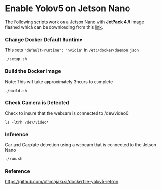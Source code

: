 # Enable Yolov5 on Jetson Nano

The Following scripts work on a Jetson Nano with **JetPack 4.5** image flashed which can be downloading from this [link](https://developer.nvidia.com/jetpack-sdk-45-archive).

### Change Docker Default Runtime
This sets ```"default-runtime": "nvidia"``` in ```/etc/docker/daemon.json```
```
./setup.sh
```
### Build the Docker Image 
Note: This will take approximately 3hours to complete
```
./build.sh
```

### Check Camera is Detected
Check to insure that the webcam is connected to /dev/video0
```
ls -ltrh /dev/video*
```

### Inference
Car and Carplate detection using a webcam that is connected to the Jetson Nano
```
./run.sh
```

### Reference

https://github.com/otamajakusi/dockerfile-yolov5-jetson
